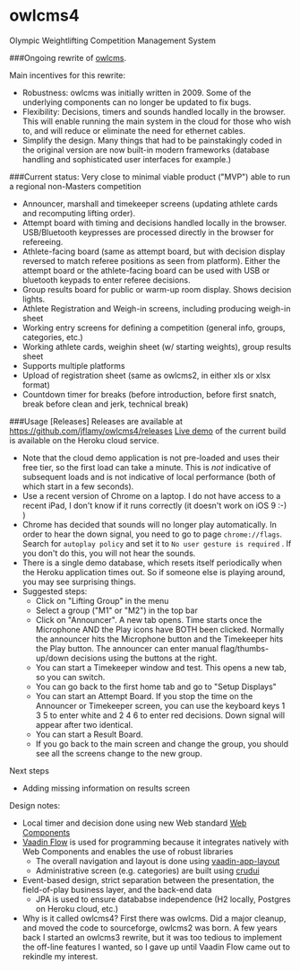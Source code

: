 # owlcms4
Olympic Weightlifting Competition Management System 

###Ongoing rewrite of [owlcms](https://owlcms2.sourceforge.io/#!index.md).

Main incentives for this rewrite:
- Robustness: owlcms was initially written in 2009. Some of the underlying components can no longer be updated to fix bugs.
- Flexibility: Decisions, timers and sounds handled locally in the browser.  This will enable running the main system in the cloud for those who wish to, and will reduce or eliminate the need for ethernet cables.
- Simplify the design.  Many things that had to be painstakingly coded in the original version are now built-in modern frameworks (database handling and sophisticated user interfaces for example.)

###Current status: 
Very close to minimal viable product ("MVP") able to run a regional non-Masters competition
- Announcer, marshall and timekeeper screens (updating athlete cards and recomputing lifting order).
- Attempt board with timing and decisions handled locally in the browser. USB/Bluetooth keypresses are processed directly in the browser for refereeing.
- Athlete-facing board (same as attempt board, but with decision display reversed to match referee positions as seen from platform).  Either the attempt board or the athlete-facing board can be used with USB or bluetooth keypads to enter referee decisions.
- Group results board for public or warm-up room display.  Shows decision lights.
- Athlete Registration and Weigh-in screens, including producing weigh-in sheet
- Working entry screens for defining a competition (general info, groups, categories, etc.)
- Working athlete cards, weighin sheet (w/ starting weights), group results sheet
- Supports multiple platforms
- Upload of registration sheet (same as owlcms2, in either xls or xlsx format)
- Countdown timer for breaks (before introduction, before first snatch, break before clean and jerk, technical break)

###Usage
[Releases] Releases are available at https://github.com/jflamy/owlcms4/releases 
[Live demo](https://owlcms4.herokuapp.com) of the current build is available on the Heroku cloud service.
- Note that the cloud demo application is not pre-loaded and uses their free tier, so the first load can take a minute. This is *not* indicative of subsequent loads and is not indicative of local performance (both of which start in a few seconds).
- Use a recent version of Chrome on a laptop.  I do not have access to a recent iPad, I don't know if it runs correctly (it doesn't work on iOS 9 :-) )
- Chrome has decided that sounds will no longer play automatically.  In order to hear the down signal, you need to go to page ``chrome://flags``. Search for ``autoplay policy`` and set it to ``No user gesture is required`` .  If you don't do this, you will not hear the sounds.
- There is a single demo database, which resets itself periodically when the Heroku application times out. So if someone else is playing around, you may see surprising things.
- Suggested steps:
    - Click on "Lifting Group" in the menu
    - Select a group ("M1" or "M2") in the top bar
    - Click on "Announcer". A new tab opens.  Time starts once the Microphone AND the Play icons have BOTH been clicked. Normally the announcer hits the Microphone button and the Timekeeper hits the Play button.  The announcer can enter manual flag/thumbs-up/down decisions using the buttons at the right.
    - You can start a Timekeeper window and test. This opens a new tab, so you can switch.
    - You can go back to the first home tab and go to "Setup Displays"
    - You can start an Attempt Board.  If you stop the time on the Announcer or Timekeeper screen, you can use the keyboard keys 1 3 5 to enter white and 2 4 6 to enter red decisions.  Down signal will appear after two identical.
    - You can start a Result Board.
    - If you go back to the main screen and change the group, you should see all the screens change to the new group.
        
Next steps
- Adding missing information on results screen

Design notes:
- Local timer and decision done using new Web standard [Web Components](https://www.webcomponents.org/introduction)
- [Vaadin Flow](https://vaadin.com/flow) is used for programming because it integrates natively with Web Components and enables the use of robust libraries
    - The overall navigation and layout is done using [vaadin-app-layout](https://github.com/appreciated/vaadin-app-layout)
    - Administrative screen (e.g. categories) are built using [crudui](https://github.com/alejandro-du/crudui)
- Event-based design, strict separation between the presentation, the field-of-play business layer, and the back-end data
    - JPA is used to ensure datababse independence (H2 locally, Postgres on Heroku cloud, etc.)
- Why is it called owlcms4? First there was owlcms. Did a major cleanup, and moved the code to sourceforge, owlcms2 was born. A few years back I started an owlcms3 rewrite, but it was too tedious to implement the off-line features I wanted, so I gave up until Vaadin Flow came out to rekindle my interest.
